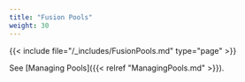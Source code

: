 ```yaml
---
title: "Fusion Pools"
weight: 30
---
```



{{< include file="/_includes/FusionPools.md" type="page" >}}

See [Managing Pools]({{< relref "ManagingPools.md" >}}).


